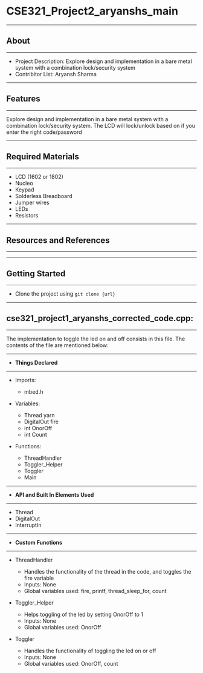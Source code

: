 # CSE321_Project2_aryanshs_main

-------------------
## About
-------------------
- Project Description: Explore design and implementation in a bare metal system with a combination lock/security
system
- Contribitor List: Aryansh Sharma


--------------------
## Features
--------------------
Explore design and implementation in a bare metal system with a combination lock/security
system. The LCD will lock/unlock based on if you enter the right code/password

--------------------
## Required Materials
--------------------
- LCD (1602 or 1802)
- Nucleo
- Keypad
- Solderless Breadboard
- Jumper wires
- LEDs
- Resistors

--------------------
## Resources and References
--------------------


--------------------
## Getting Started
--------------------
- Clone the project using `git clone {url}`

--------------------
## cse321_project1_aryanshs_corrected_code.cpp:
--------------------
The implementation to toggle the led on and off consists in this file. The contents of the file are mentioned below:

----------
- **Things Declared**
----------
  - Imports:
    - mbed.h
    
  - Variables:
    - Thread yarn
    - DigitalOut fire
    - int OnorOff
    - int Count
    
  - Functions:
    - ThreadHandler
    - Toggler_Helper
    - Toggler
    - Main

----------
- **API and Built In Elements Used**
----------
  - Thread
  - DigitalOut
  - InterruptIn
----------
- **Custom Functions**
----------

- ThreadHandler
  - Handles the functionality of the thread in the code, and toggles the fire variable
  - Inputs: None
  - Global variables used: fire, printf, thread_sleep_for, count

- Toggler_Helper
  - Helps toggling of the led by setting OnorOff to 1
  - Inputs: None
  - Global variables used: OnorOff
  
 - Toggler
   - Handles the functionality of toggling the led on or off
   - Inputs: None
   - Global variables used: OnorOff, count
